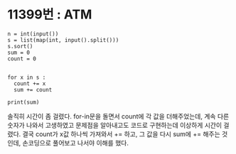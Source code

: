 # 11399번 : ATM

```
n = int(input())
s = list(map(int, input().split()))
s.sort()
sum = 0
count = 0


for x in s :
  count += x
  sum += count

print(sum)
```

솔직히 시간이 좀 걸렸다. for-in문을 돌면서 count에 각 값을 더해주었는데, 계속 다른 숫자가 나와서 고생하였고 문제점을 알아내고도 코드로 구현하는데 이상하게 시간이 걸렸다. 결국 count가 x값 하나씩 가져와서 += 하고, 그 값을 다시 sum에 += 해주는 것인데, 손코딩으로 풀어보고 나서야 이해를 했다.
